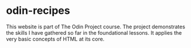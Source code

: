 # odin-recipes
This website is part of The Odin Project course. 
The project demonstrates the skills I have gathered so far in the foundational lessons.
It applies the very basic concepts of HTML at its core.
